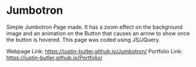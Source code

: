 # Jumbotron
Simple Jumbotron Page made. It has a zoom effect on the background image and an animation on the Button that causes an arrow to show once the button is hovered. This page was coded using JS/JQuery.  

Webpage Link: https://justin-butler.github.io/Jumbotron/
Portfolio Link: https://justin-butler.github.io/Portfolio/
